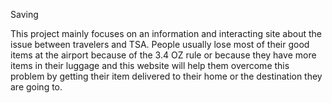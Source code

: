 Saving

This project mainly focuses on an information and interacting site about the issue between travelers and TSA. People usually lose most of their good items at the airport because of the 3.4 OZ rule or because they have more items in their luggage and this website will help them overcome this problem by getting their item delivered to their home or the destination they are going to.
